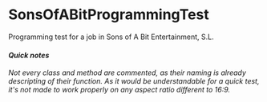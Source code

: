 # SonsOfABitProgrammingTest
Programming test for a job in Sons of A Bit Entertainment, S.L.

#### _Quick notes_
_Not every class and method are commented, as their naming is already descripting of their function._
_As it would be understandable for a quick test, it's not made to work properly on any aspect ratio different to 16:9._
